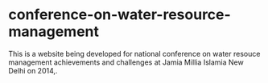conference-on-water-resource-management
=======================================

This is a website being developed for national conference on water resouce management achievements and challenges at Jamia Millia Islamia New Delhi on 2014,.
